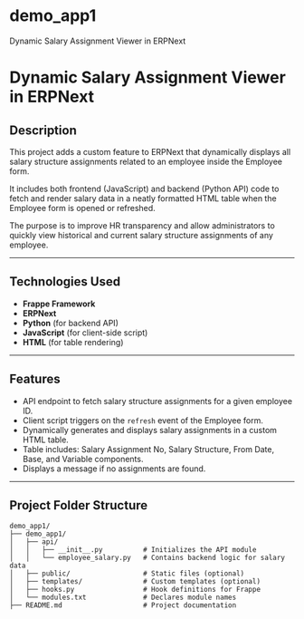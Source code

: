 # demo_app1
Dynamic Salary Assignment Viewer in ERPNext
# Dynamic Salary Assignment Viewer in ERPNext

## Description

This project adds a custom feature to ERPNext that dynamically displays all salary structure assignments related to an employee inside the Employee form.

It includes both frontend (JavaScript) and backend (Python API) code to fetch and render salary data in a neatly formatted HTML table when the Employee form is opened or refreshed.

The purpose is to improve HR transparency and allow administrators to quickly view historical and current salary structure assignments of any employee.

---

##  Technologies Used

- **Frappe Framework**
- **ERPNext**
- **Python** (for backend API)
- **JavaScript** (for client-side script)
- **HTML** (for table rendering)

---

## Features

- API endpoint to fetch salary structure assignments for a given employee ID.
- Client script triggers on the `refresh` event of the Employee form.
- Dynamically generates and displays salary assignments in a custom HTML table.
- Table includes: Salary Assignment No, Salary Structure, From Date, Base, and Variable components.
- Displays a message if no assignments are found.

---

##  Project Folder Structure

```
demo_app1/
├── demo_app1/
│   ├── api/
│   │   ├── __init__.py          # Initializes the API module
│   │   └── employee_salary.py   # Contains backend logic for salary data
│   ├── public/                  # Static files (optional)
│   ├── templates/               # Custom templates (optional)
│   ├── hooks.py                 # Hook definitions for Frappe
│   └── modules.txt              # Declares module names
├── README.md                    # Project documentation
```




